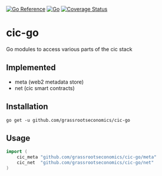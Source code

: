 [![Go Reference](https://pkg.go.dev/badge/github.com/grassrootseconomics/cic_go.svg)](https://pkg.go.dev/github.com/grassrootseconomics/cic_go)
[![Go](https://github.com/grassrootseconomics/cic_go/actions/workflows/go.yml/badge.svg)](https://github.com/grassrootseconomics/cic_go/actions/workflows/go.yml)
[![Coverage Status](https://coveralls.io/repos/github/grassrootseconomics/cic_go/badge.svg?branch=sohail/cic_net_updates)](https://coveralls.io/github/grassrootseconomics/cic_go?branch=sohail/cic_net_updates)

# cic-go
Go modules to access various parts of the cic stack

## Implemented

- meta (web2 metadata store)
- net (cic smart contracts)

## Installation

`go get -u github.com/grassrootseconomics/cic-go`

## Usage

```go
import (
    cic_meta "github.com/grassrootseconomics/cic-go/meta"
    cic_net  "github.com/grassrootseconomics/cic-go/net"
) 
```
